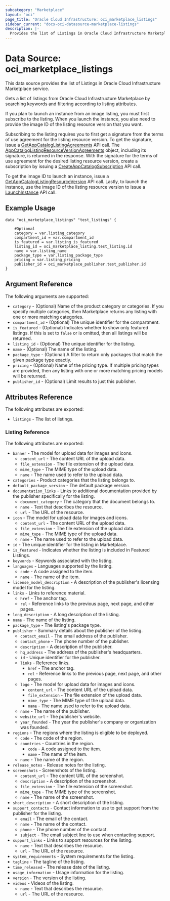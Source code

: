 ```yaml
---
subcategory: "Marketplace"
layout: "oci"
page_title: "Oracle Cloud Infrastructure: oci_marketplace_listings"
sidebar_current: "docs-oci-datasource-marketplace-listings"
description: |-
  Provides the list of Listings in Oracle Cloud Infrastructure Marketplace service
---
```


# Data Source: oci_marketplace_listings
This data source provides the list of Listings in Oracle Cloud Infrastructure Marketplace service.

Gets a list of listings from Oracle Cloud Infrastructure Marketplace by searching keywords and
filtering according to listing attributes.

If you plan to launch an instance from an image listing, you must first subscribe to the listing. When
you launch the instance, you also need to provide the image ID of the listing resource version that you want.

Subscribing to the listing requires you to first get a signature from the terms of use agreement for the
listing resource version. To get the signature, issue a [GetAppCatalogListingAgreements](https://docs.cloud.oracle.com/en-us/iaas/api/#/en/iaas/latest/AppCatalogListingResourceVersionAgreements/GetAppCatalogListingAgreements) API call.
The [AppCatalogListingResourceVersionAgreements](https://docs.cloud.oracle.com/en-us/iaas/api/#/en/iaas/latest/AppCatalogListingResourceVersionAgreements) object, including
its signature, is returned in the response. With the signature for the terms of use agreement for the desired
listing resource version, create a subscription by issuing a
[CreateAppCatalogSubscription](https://docs.cloud.oracle.com/en-us/iaas/api/#/en/iaas/latest/AppCatalogSubscription/CreateAppCatalogSubscription) API call.

To get the image ID to launch an instance, issue a [GetAppCatalogListingResourceVersion](https://docs.cloud.oracle.com/en-us/iaas/api/#/en/iaas/latest/AppCatalogListingResourceVersion/GetAppCatalogListingResourceVersion) API call.
Lastly, to launch the instance, use the image ID of the listing resource version to issue a [LaunchInstance](https://docs.cloud.oracle.com/en-us/iaas/api/#/en/iaas/latest/Instance/LaunchInstance) API call.


## Example Usage

```hcl
data "oci_marketplace_listings" "test_listings" {

	#Optional
	category = var.listing_category
	compartment_id = var.compartment_id
	is_featured = var.listing_is_featured
	listing_id = oci_marketplace_listing.test_listing.id
	name = var.listing_name
	package_type = var.listing_package_type
	pricing = var.listing_pricing
	publisher_id = oci_marketplace_publisher.test_publisher.id
}
```

## Argument Reference

The following arguments are supported:

* `category` - (Optional) Name of the product category or categories. If you specify multiple categories, then Marketplace returns any listing with one or more matching categories. 
* `compartment_id` - (Optional) The unique identifier for the compartment.
* `is_featured` - (Optional) Indicates whether to show only featured listings. If this is set to `false` or is omitted, then all listings will be returned. 
* `listing_id` - (Optional) The unique identifier for the listing.
* `name` - (Optional) The name of the listing.
* `package_type` - (Optional) A filter to return only packages that match the given package type exactly. 
* `pricing` - (Optional) Name of the pricing type. If multiple pricing types are provided, then any listing with one or more matching pricing models will be returned. 
* `publisher_id` - (Optional) Limit results to just this publisher.


## Attributes Reference

The following attributes are exported:

* `listings` - The list of listings.

### Listing Reference

The following attributes are exported:

* `banner` - The model for upload data for images and icons.
	* `content_url` - The content URL of the upload data.
	* `file_extension` - The file extension of the upload data.
	* `mime_type` - The MIME type of the upload data.
	* `name` - The name used to refer to the upload data.
* `categories` - Product categories that the listing belongs to.
* `default_package_version` - The default package version.
* `documentation_links` - Links to additional documentation provided by the publisher specifically for the listing.
	* `document_category` - The category that the document belongs to.
	* `name` - Text that describes the resource.
	* `url` - The URL of the resource.
* `icon` - The model for upload data for images and icons.
	* `content_url` - The content URL of the upload data.
	* `file_extension` - The file extension of the upload data.
	* `mime_type` - The MIME type of the upload data.
	* `name` - The name used to refer to the upload data.
* `id` - The unique identifier for the listing in Marketplace.
* `is_featured` - Indicates whether the listing is included in Featured Listings.
* `keywords` - Keywords associated with the listing.
* `languages` - Languages supported by the listing.
	* `code` - A code assigned to the item.
	* `name` - The name of the item.
* `license_model_description` - A description of the publisher's licensing model for the listing.
* `links` - Links to reference material.
	* `href` - The anchor tag.
	* `rel` - Reference links to the previous page, next page, and other pages.
* `long_description` - A long description of the listing.
* `name` - The name of the listing.
* `package_type` - The listing's package type.
* `publisher` - Summary details about the publisher of the listing.
	* `contact_email` - The email address of the publisher.
	* `contact_phone` - The phone number of the publisher.
	* `description` - A description of the publisher.
	* `hq_address` - The address of the publisher's headquarters.
	* `id` - Unique identifier for the publisher.
	* `links` - Reference links.
		* `href` - The anchor tag.
		* `rel` - Reference links to the previous page, next page, and other pages.
	* `logo` - The model for upload data for images and icons.
		* `content_url` - The content URL of the upload data.
		* `file_extension` - The file extension of the upload data.
		* `mime_type` - The MIME type of the upload data.
		* `name` - The name used to refer to the upload data.
	* `name` - The name of the publisher.
	* `website_url` - The publisher's website.
	* `year_founded` - The year the publisher's company or organization was founded.
* `regions` - The regions where the listing is eligible to be deployed.
	* `code` - The code of the region.
	* `countries` - Countries in the region.
		* `code` - A code assigned to the item.
		* `name` - The name of the item.
	* `name` - The name of the region.
* `release_notes` - Release notes for the listing.
* `screenshots` - Screenshots of the listing.
	* `content_url` - The content URL of the screenshot.
	* `description` - A description of the screenshot.
	* `file_extension` - The file extension of the screenshot.
	* `mime_type` - The MIME type of the screenshot.
	* `name` - The name of the screenshot.
* `short_description` - A short description of the listing.
* `support_contacts` - Contact information to use to get support from the publisher for the listing.
	* `email` - The email of the contact.
	* `name` - The name of the contact.
	* `phone` - The phone number of the contact.
	* `subject` - The email subject line to use when contacting support.
* `support_links` - Links to support resources for the listing.
	* `name` - Text that describes the resource.
	* `url` - The URL of the resource.
* `system_requirements` - System requirements for the listing.
* `tagline` - The tagline of the listing.
* `time_released` - The release date of the listing.
* `usage_information` - Usage information for the listing.
* `version` - The version of the listing.
* `videos` - Videos of the listing.
	* `name` - Text that describes the resource.
	* `url` - The URL of the resource.

